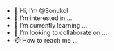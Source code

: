 - 👋 Hi, I’m @Sonukol
- 👀 I’m interested in ...
- 🌱 I’m currently learning ...
- 💞️ I’m looking to collaborate on ...
- 📫 How to reach me ...

<!---
Sonukol/Sonukol is a ✨ special ✨ repository because its `README.md` (this file) appears on your GitHub profile.
You can click the Preview link to take a look at your changes.
--->
